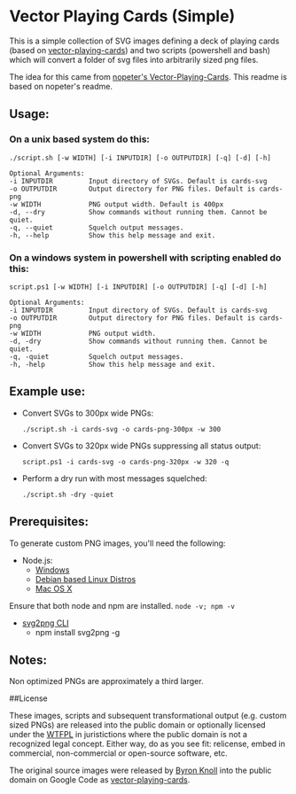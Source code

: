 # Vector Playing Cards (Simple)

This is a simple collection of SVG images defining a deck of playing cards (based on [vector-playing-cards][4]) and two scripts (powershell and bash) which will convert a folder of svg files into arbitrarily sized png files.

The idea for this came from [nopeter's Vector-Playing-Cards][5].  This readme is based on nopeter's readme.

## Usage:

### On a unix based system do this:

    ./script.sh [-w WIDTH] [-i INPUTDIR] [-o OUTPUTDIR] [-q] [-d] [-h]

    Optional Arguments:
    -i INPUTDIR         Input directory of SVGs. Default is cards-svg
    -o OUTPUTDIR        Output directory for PNG files. Default is cards-png
    -w WIDTH            PNG output width. Default is 400px
    -d, --dry           Show commands without running them. Cannot be quiet.
    -q, --quiet         Squelch output messages.
    -h, --help          Show this help message and exit.

### On a windows system in powershell with scripting enabled do this:

    script.ps1 [-w WIDTH] [-i INPUTDIR] [-o OUTPUTDIR] [-q] [-d] [-h]

    Optional Arguments:
    -i INPUTDIR         Input directory of SVGs. Default is cards-svg
    -o OUTPUTDIR        Output directory for PNG files. Default is cards-png
    -w WIDTH            PNG output width.
    -d, -dry            Show commands without running them. Cannot be quiet.
    -q, -quiet          Squelch output messages.
    -h, -help           Show this help message and exit.

## Example use:

  * Convert SVGs to 300px wide PNGs:

    `./script.sh -i cards-svg -o cards-png-300px -w 300`

  * Convert SVGs to 320px wide PNGs suppressing all status output:

  	`script.ps1 -i cards-svg -o cards-png-320px -w 320 -q`

  * Perform a dry run with most messages squelched:

    `./script.sh -dry -quiet`


## Prerequisites:
To generate custom PNG images, you'll need the following:

 * Node.js:
   * [Windows][1]
   * [Debian based Linux Distros][2]
   * [Mac OS X][7]

Ensure that both node and npm are installed. `node -v; npm -v`

 * [svg2png CLI][8]
   * npm install svg2png -g

## Notes:
Non optimized PNGs are approximately a third larger.

##License

These images, scripts and subsequent transformational output (e.g. custom sized PNGs) are released into the public domain or optionally licensed under the [WTFPL][6] in juristictions where the public domain is not a recognized legal concept.  Either way, do as you see fit: relicense, embed in commercial, non-commercial or open-source software, etc.

The original source images were released by [Byron Knoll][3] into the public domain on Google Code as [vector-playing-cards][4].


 [1]: https://nodejs.org/en/download/
 [2]: https://nodejs.org/en/download/package-manager/#debian-and-ubuntu-based-linux-distributions
 [3]: http://www.byronknoll.com/
 [4]: https://code.google.com/p/vector-playing-cards/
 [5]: https://github.com/notpeter/Vector-Playing-Cards
 [6]: http://en.wikipedia.org/wiki/WTFPL
 [7]: https://nodejs.org/en/download/package-manager/#macos
 [8]: https://github.com/domenic/svg2png